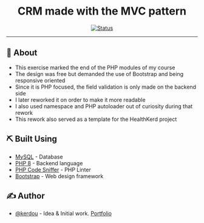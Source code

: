 **<h1 align="center">CRM made with the MVC pattern</h1>**

<div align="center">

[![Status](https://img.shields.io/badge/status-inactive-inactive.svg)]()


</div>

---

## 🧐 About <a name = "about"></a>

- This exercise marked the end of the PHP modules of my course
- The design was free but demanded the use of Bootstrap and being responsive oriented
- Since it is PHP focused, the field validation is only made on the backend side
- I later reworked it on order to make it more readable
- I also used namespace and PHP autoloader out of curiosity during that rework
- This rework also served as a template for the HealthKerd project


## ⛏️ Built Using <a name = "built_using"></a>

- [MySQL](https://www.mysql.com/) - Database
- [PHP 8](https://www.php.net/) - Backend language
- [PHP Code Sniffer](https://github.com/squizlabs/PHP_CodeSniffer) - PHP Linter
- [Bootstrap](https://getbootstrap.com/) - Web design framework


## ✍️ Author <a name = "author"></a>

- [@kerdou](https://www.linkedin.com/in/gautier-le-hir-78796515b/) - Idea & Initial work. [Portfolio](https://kerdapp.ddns.net/)
